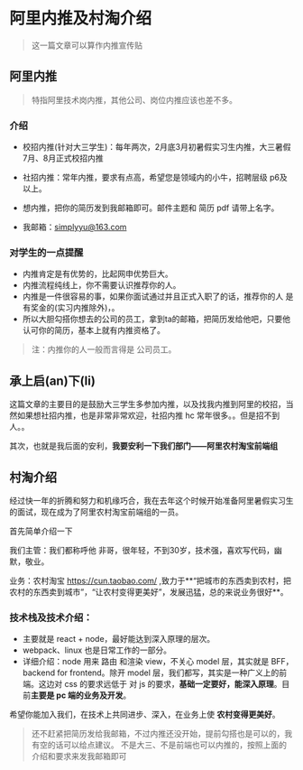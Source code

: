 # 阿里内推及村淘介绍
> 这一篇文章可以算作内推宣传贴

## 阿里内推
> 特指阿里技术岗内推，其他公司、岗位内推应该也差不多。

### 介绍

- 校招内推(针对大三学生)：每年两次，2月底3月初暑假实习生内推，大三暑假7月、8月正式校招内推
- 社招内推：常年内推，要求有点高，希望您是领域内的小牛，招聘层级 p6及以上。
- 想内推，把你的简历发到我邮箱即可。邮件主题和 简历 pdf 请带上名字。

- 我邮箱：simplyyu@163.com

### 对学生的一点提醒
- 内推肯定是有优势的，比起网申优势巨大。
- 内推流程纯线上，你不需要认识推荐你的人。
- 内推是一件很容易的事，如果你面试通过并且正式入职了的话，推荐你的人 是有奖金的(实习内推除外)，。
- 所以大胆勾搭你想去的公司的员工，拿到ta的邮箱，把简历发给他吧，只要他认可你的简历，基本上就有内推资格了。

> 注：内推你的人一般而言得是 公司员工。

## 承上启(an)下(li)
这篇文章的主要目的是鼓励大三学生多参加内推，以及找我内推到阿里的校招，当然如果想社招内推，也是非常非常欢迎，社招内推 hc 常年很多。。但是招不到人。。

其次，也就是我后面的安利，**我要安利一下我们部门——阿里农村淘宝前端组**

## 村淘介绍
经过快一年的折腾和努力和机缘巧合，我在去年这个时候开始准备阿里暑假实习生的面试，现在成为了阿里农村淘宝前端组的一员。

首先简单介绍一下

我们主管：我们都称呼他 非哥，很年轻，不到30岁，技术强，喜欢写代码，幽默，敬业。

业务：农村淘宝 https://cun.taobao.com/ ,致力于**“把城市的东西卖到农村，把农村的东西卖到城市”，“让农村变得更美好”，发展迅猛，总的来说业务很好**。

### 技术栈及技术介绍：
- 主要就是 react + node，最好能达到深入原理的层次。
- webpack、linux 也是日常工作的一部分。
- 详细介绍：node 用来 路由 和渲染 view，不关心 model 层，其实就是 BFF，backend for frontend。除开 model 层，我们都写，其实是一种广义上的前端。这边对 css 的要求远低于 对 js 的要求，**基础一定要好，能深入原理**。目前**主要是 pc 端的业务及开发**。

希望你能加入我们，在技术上共同进步、深入，在业务上使 **农村变得更美好**。

> 还不赶紧把简历发给我邮箱，不过内推还没开始，提前勾搭也是可以的，我有空的话可以给点建议。
> 不是大三、不是前端也可以内推的，按照上面的介绍和要求来发我邮箱即可
